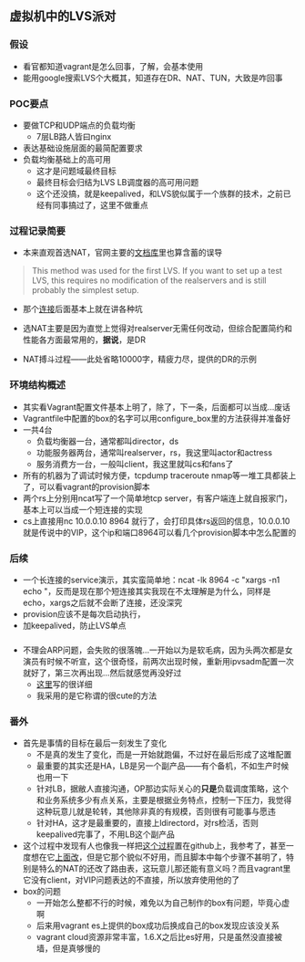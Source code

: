 ## 虚拟机中的LVS派对

### 假设

* 看官都知道vagrant是怎么回事，了解，会基本使用
* 能用google搜索LVS个大概其，知道存在DR、NAT、TUN，大致是咋回事

### POC要点

* 要做TCP和UDP端点的负载均衡
	* 7层LB路人皆曰nginx
* 表达基础设施层面的最简配置要求
* 负载均衡基础上的高可用
	* 这才是问题域最终目标
	* 最终目标会归结为LVS LB调度器的高可用问题
	* 这个还没搞，就是keepalived，和LVS貌似属于一个族群的技术，之前已经有同事搞过了，这里不做重点

### 过程记录简要

* 本来直观首选NAT，官网主要的[文档库](http://www.austintek.com/LVS/LVS-HOWTO/HOWTO/LVS-HOWTO.LVS-NAT.html)里也算含蓄的误导

> This method was used for the first LVS. If you want to set up a test LVS, this requires no modification of the realservers and is still probably the simplest setup.

* 那个[连接](http://www.austintek.com/LVS/LVS-HOWTO/HOWTO/LVS-HOWTO.LVS-NAT.html)后面基本上就在讲各种坑

* 选NAT主要是因为直觉上觉得对realserver无需任何改动，但综合配置简约和性能各方面最常用的，**据说**，是DR

* NAT搏斗过程——此处省略10000字，精疲力尽，提供的DR的示例

### 环境结构概述

* 其实看Vagrant配置文件基本上明了，除了，下一条，后面都可以当成...废话
* Vagrantfile中配置的box的名字可以用configure_box里的方法获得并准备好
* 一共4台
	* 负载均衡器一台，通常都叫director，ds
	* 功能服务器两台，通常叫realserver，rs，我这里叫actor和actress
	* 服务消费方一台，一般叫client，我这里就叫cs和fans了
* 所有的机器为了调试时候方便，tcpdump traceroute nmap等一堆工具都装上了，可以看vagrant的provision脚本
* 两个rs上分别用ncat写了一个简单地tcp server，有客户端连上就自报家门，基本上可以当成一个短连接的实现
* cs上直接用nc 10.0.0.10 8964 就行了，会打印具体rs返回的信息，10.0.0.10就是传说中的VIP，这个ip和端口8964可以看几个provision脚本中怎么配置的

### 后续

* 一个长连接的service演示，其实蛮简单地：ncat -lk 8964 -c "xargs -n1 echo "，反而是现在那个短连接其实我现在不太理解是为什么，同样是echo，xargs之后就不会断了连接，还没深究
* provision应该不是每次启动执行，
* 加keepalived，防止LVS单点

### 

* 不理会ARP问题，会失败的很落魄...一开始以为是软毛病，因为头两次都是女演员有时候不听宣，这个很奇怪，前两次出现时候，重新用ipvsadm配置一次就好了，第三次再出现...然后就感觉再没好过
	* [这里](http://www.linuxvirtualserver.org/docs/arp.html)写的很详细
	* 我采用的是它称谓的很cute的方法

### 番外

* 首先是事情的目标在最后一刻发生了变化
	* 不是真的发生了变化，而是一开始就跑偏，不过好在最后形成了这堆配置
	* 最重要的其实还是HA，LB是另一个副产品——有个备机，不如生产时候也用一下
	* 针对LB，据敝人直接沟通，OP那边实际关心的**只是**负载调度策略，这个和业务系统多少有点关系，主要是根据业务特点，控制一下压力，我觉得这种玩意儿就是轮转，其他除非真的有规模，否则很有可能事与愿违
	* 针对HA，这才是最重要的，直接上ldirectord，对rs检活，否则keepalived完事了，不用LB这个副产品
* 这个过程中发现有人也像我一样把[这个过程](https://github.com/shkh/lvs-vagrant)置在github上，我参考了，甚至一度想在它[上面改](https://github.com/leizhnxp/lvs-vagrant)，但是它那个貌似不好用，而且脚本中每个步骤不甚明了，特别是特么的NAT的还改了路由表，这玩意儿那还能有意义吗？而且vagrant里它没有client，对VIP问题表达的不直接，所以放弃使用他的了
* box的问题
	* 一开始怎么整都不行的时候，难免以为自己制作的box有问题，毕竟心虚啊
	* 后来用vagrant es上提供的box成功后换成自己的box发现应该没关系
	* vagrant cloud资源非常丰富，1.6.X之后比es好用，只是虽然没直接被墙，但是真够慢的
